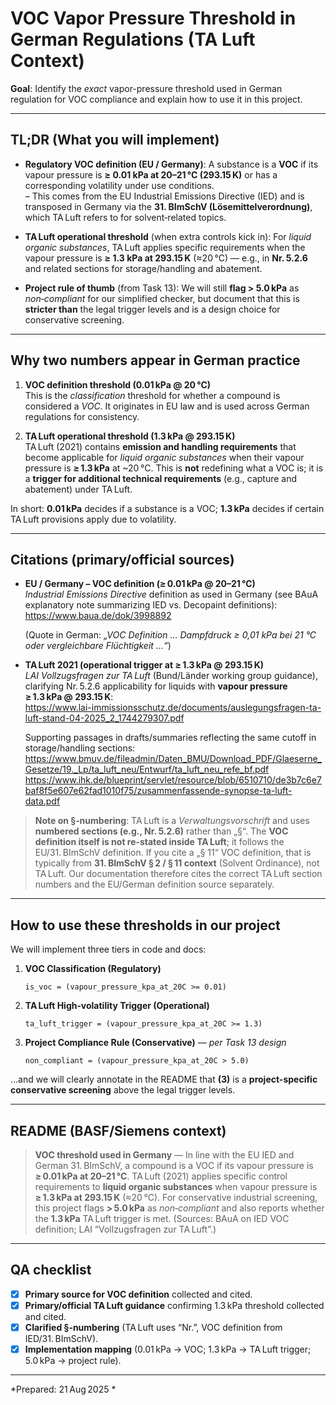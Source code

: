 # VOC Vapor Pressure Threshold in German Regulations (TA Luft Context)

**Goal**: Identify the *exact* vapor-pressure threshold used in German regulation for VOC compliance and explain how to use it in this project.

---

## TL;DR (What you will implement)

- **Regulatory VOC definition (EU / Germany)**: A substance is a **VOC** if its vapour pressure is **≥ 0.01 kPa at 20–21 °C (293.15 K)** or has a corresponding volatility under use conditions.  
  – This comes from the EU Industrial Emissions Directive (IED) and is transposed in Germany via the **31. BImSchV (Lösemittelverordnung)**, which TA Luft refers to for solvent‑related topics.

- **TA Luft operational threshold** (when extra controls kick in): For *liquid organic substances*, TA Luft applies specific requirements when the vapour pressure is **≥ 1.3 kPa at 293.15 K** (≈20 °C) — e.g., in **Nr. 5.2.6** and related sections for storage/handling and abatement.  

- **Project rule of thumb** (from Task 13): We will still **flag > 5.0 kPa** as *non‑compliant* for our simplified checker, but document that this is **stricter than** the legal trigger levels and is a design choice for conservative screening.

---

## Why two numbers appear in German practice

1) **VOC definition threshold (0.01 kPa @ 20 °C)**  
   This is the *classification* threshold for whether a compound is considered a *VOC*. It originates in EU law and is used across German regulations for consistency.

2) **TA Luft operational threshold (1.3 kPa @ 293.15 K)**  
   TA Luft (2021) contains **emission and handling requirements** that become applicable for *liquid organic substances* when their vapour pressure is **≥ 1.3 kPa** at ~20 °C. This is **not** redefining what a VOC is; it is a **trigger for additional technical requirements** (e.g., capture and abatement) under TA Luft.

In short: **0.01 kPa** decides if a substance is a VOC; **1.3 kPa** decides if certain TA Luft provisions apply due to volatility.

---

## Citations (primary/official sources)

- **EU / Germany – VOC definition (≥ 0.01 kPa @ 20–21 °C)**  
  *Industrial Emissions Directive* definition as used in Germany (see BAuA explanatory note summarizing IED vs. Decopaint definitions):  
  https://www.baua.de/dok/3998892  

  (Quote in German: *„VOC Definition … Dampfdruck ≥ 0,01 kPa bei 21 °C oder vergleichbare Flüchtigkeit …“*)

- **TA Luft 2021 (operational trigger at ≥ 1.3 kPa @ 293.15 K)**  
  *LAI Vollzugsfragen zur TA Luft* (Bund/Länder working group guidance), clarifying Nr. 5.2.6 applicability for liquids with **vapour pressure ≥ 1.3 kPa @ 293.15 K**:  
  https://www.lai-immissionsschutz.de/documents/auslegungsfragen-ta-luft-stand-04-2025_2_1744279307.pdf

  Supporting passages in drafts/summaries reflecting the same cutoff in storage/handling sections:  
  https://www.bmuv.de/fileadmin/Daten_BMU/Download_PDF/Glaeserne_Gesetze/19._Lp/ta_luft_neu/Entwurf/ta_luft_neu_refe_bf.pdf  
  https://www.ihk.de/blueprint/servlet/resource/blob/6510710/de3b7c6e7baf8f5e607e62fad1010f75/zusammenfassende-synopse-ta-luft-data.pdf

> **Note on §‑numbering**: TA Luft is a *Verwaltungsvorschrift* and uses **numbered sections (e.g., Nr. 5.2.6)** rather than „§“. The **VOC definition itself is not re‑stated inside TA Luft**; it follows the EU/31. BImSchV definition. If you cite a „§ 11“ VOC definition, that is typically from **31. BImSchV § 2 / § 11 context** (Solvent Ordinance), not TA Luft. Our documentation therefore cites the correct TA Luft section numbers and the EU/German definition source separately.

---

## How to use these thresholds in our project

We will implement three tiers in code and docs:

1. **VOC Classification (Regulatory)**  
   ```text
   is_voc = (vapour_pressure_kpa_at_20C >= 0.01)
   ```

2. **TA Luft High‑volatility Trigger (Operational)**  
   ```text
   ta_luft_trigger = (vapour_pressure_kpa_at_20C >= 1.3)
   ```

3. **Project Compliance Rule (Conservative)** — *per Task 13 design*  
   ```text
   non_compliant = (vapour_pressure_kpa_at_20C > 5.0)
   ```

…and we will clearly annotate in the README that **(3)** is a **project-specific conservative screening** above the legal trigger levels.

---

## README (BASF/Siemens context)

> **VOC threshold used in Germany** — In line with the EU IED and German 31. BImSchV, a compound is a VOC if its vapour pressure is **≥ 0.01 kPa at 20–21 °C**. TA Luft (2021) applies specific control requirements to **liquid organic substances** when vapour pressure is **≥ 1.3 kPa at 293.15 K** (≈20 °C). For conservative industrial screening, this project flags **> 5.0 kPa** as *non‑compliant* and also reports whether the **1.3 kPa** TA Luft trigger is met. (Sources: BAuA on IED VOC definition; LAI “Vollzugsfragen zur TA Luft”.)

---

## QA checklist

- [x] **Primary source for VOC definition** collected and cited.  
- [x] **Primary/official TA Luft guidance** confirming 1.3 kPa threshold collected and cited.  
- [x] **Clarified §‑numbering** (TA Luft uses “Nr.”, VOC definition from IED/31. BImSchV).  
- [x] **Implementation mapping** (0.01 kPa → VOC; 1.3 kPa → TA Luft trigger; 5.0 kPa → project rule).

---

*Prepared: 21 Aug 2025 *
